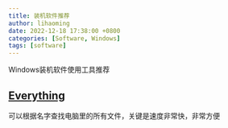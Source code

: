 ```yaml
---
title: 装机软件推荐
author: lihaoming
date: 2022-12-18 17:38:00 +0800
categories: [Software, Windows]
tags: [software]
---
```


Windows装机软件使用工具推荐

## [Everything](https://www.voidtools.com/zh-cn/)

可以根据名字查找电脑里的所有文件，关键是速度非常快，非常方便
